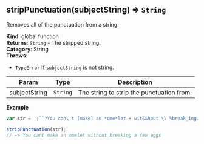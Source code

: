 <a name="stripPunctuation"></a>

## stripPunctuation(subjectString) ⇒ <code>String</code>
Removes all of the punctuation from a string.

**Kind**: global function  
**Returns**: <code>String</code> - The stripped string.  
**Category**: String  
**Throws**:

- <code>TypeError</code> If `subjectString` is not string.


| Param | Type | Description |
| --- | --- | --- |
| subjectString | <code>String</code> | The string to strip the punctuation from. |

**Example**  
```js
var str = ';``?You can\'t [make] an *ome*let + wit&&hout \\ %break_ing/% ~ a few eg-gs.!@#-"$"+:';

stripPunctuation(str);
// -> You cant make an omelet without breaking a few eggs
```

